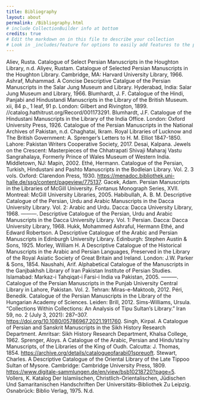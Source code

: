 ```yaml
---
title: Bibliography
layout: about
permalink: /Bibliography.html
# include CollectionBuilder info at bottom
credits: true
# Edit the markdown on in this file to describe your collection
# Look in _includes/feature for options to easily add features to the page
---
```


Aliev, Rusta. Catalogue of Select Persian Manuscripts in the Houghton Library, n.d.
Aliyev, Rustam. Catalogue of Selected Persian Manuscripts in the Houghton Library. Cambridge, MA: Harvard University Library, 1966.
Ashraf, Muhammad. A Concise Descriptive Catalgue of the Persian Manuscripts in the Salar Jung Museum and Library. Hyderabad, India: Salar Jung Museum and Library, 1966.
Blumhardt, J. F. Catalogue of the Hindi, Panjabi and Hindustandi Manuscripts in the Library of the British Museum. xii, 84 p., 1 leaf, 91 p. London: Gilbert and Rivington, 1899. //catalog.hathitrust.org/Record/001173291.
Blumhardt, J.F. Catalogue of the Hindustani Manuscripts in the Library of the India Office. London: Oxford University Press, 1926.
Catalogue of the Persian Manuscripts in the National Archives of Pakistan, n.d.
Chaghatai, Ikram. Royal Libraries of Lucknow and The British Government: A. Sprenger’s Letters to H. M. Elliot 1847-1850. Lahore: Pakistan Writers Cooperative Society, 2017.
Desai, Kalpana. Jewels on the Crescent: Masterpieces of the Chhatrapati Shivaji Maharaj Vastu Sangrahalaya, Formerly Prince of Wales Museum of Western India. Middletown, NJ: Mapin, 2002.
Ethé, Hermann. Catalogue of the Persian, Turkish, Hindustani and Pashto Manuscripts in the Bodleian Library. Vol. 2. 3 vols. Oxford: Clarendon Press, 1930. https://menadoc.bibliothek.uni-halle.de/ssg/content/pageview/775137.
Gacek, Adam. Persian Manuscripts in the Libraries of McGill University. Fontanus Monograph Series, XVII. Montreal: McGill University Libraries, 2005.
Habibullah, A. B. M. Descriptive Catalogue of the Persian, Urdu and Arabic Manuscripts in the Dacca University Library. Vol. 2: Arabic and Urdu. Dacca: Dacca University Library, 1968.
———. Descriptive Catalogue of the Persian, Urdu and Arabic Manuscripts in the Dacca University Library. Vol. 1: Persian. Dacca: Dacca University Library, 1968.
Hukk, Mohammed Ashraful, Hermann Ethé, and Edward Robertson. A Descriptive Catalogue of the Arabic and Persian Manuscripts in Edinburgh University Library. Edinburgh: Stephen Austin & Sons, 1925.
Morley, William H. A Descriptive Catalogue of the Historical Manuscripts in the Arabic and Persian Languages, Preserved in the Library of the Royal Asiatic Society of Great Britain and Ireland. London: J.W. Parker & Sons, 1854.
Naushahi, Arif. Alphabetical Catalogue of the Manuscripts in the Ganjbakhsh Library of Iran Pakistan Institute of Persian Studies. Islamabad: Markaz-i Tahqiqat-i Farsi-i India va Pakistan, 2005.
———. Catalogue of the Persian Manuscripts in the Punjab University Central Library in Lahore, Pakistan. Vol. 2. Tehran: Miras-e-Maktoob, 2012.
Péri, Benedik. Catalogue of the Persian Manuscripts in the Library of the Hungarian Academy of Sciences. Leiden: Brill, 2012.
Sims-Williams, Ursula. “Collections Within Collections: An Analysis of Tipu Sultan’s Library.” Iran 59, no. 2 (July 3, 2021): 287–307. https://doi.org/10.1080/05786967.2021.1911760.
Singh, Kirpal. A Catalogue of Persian and Sanskrit Manuscripts in the Sikh History Research Department. Amritsar: Sikh History Research Department, Khalsa College, 1962.
Sprenger, Aloys. A Catalogue of the Arabic, Persian and Hindu’sta’ny Manuscripts, of the Libraries of the King of Oudh. Calcutta: J. Thomas, 1854. https://archive.org/details/catalogueofarabi01spreuoft.
Stewart, Charles. A Descriptive Catalogue of the Oriental Library of the Late Tippoo Sultan of Mysore. Cambridge: Cambridge University Press, 1809. https://www.digitale-sammlungen.de/en/view/bsb10218720?page=5.
Vollers, K. Katalog Der Islamiischen, Christlich-Orientalischen, Jūdischen Und Samaritanischen Handschriften Der Universitäts-Bibliothek Zu Leipzig. Osnabrūck: Biblio Verlag, 1975.
N.d.
